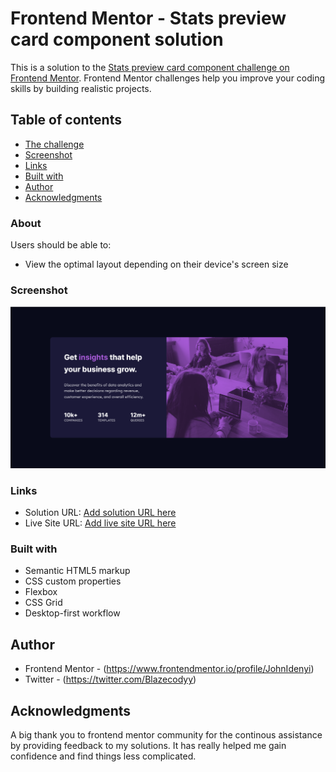 # Frontend Mentor - Stats preview card component solution

This is a solution to the [Stats preview card component challenge on Frontend Mentor](https://www.frontendmentor.io/challenges/stats-preview-card-component-8JqbgoU62). Frontend Mentor challenges help you improve your coding skills by building realistic projects. 

## Table of contents

  - [The challenge](#the-challenge)
  - [Screenshot](#screenshot)
  - [Links](#links)
  - [Built with](#built-with)
- [Author](#author)
- [Acknowledgments](#acknowledgments)

### About

Users should be able to:

- View the optimal layout depending on their device's screen size

### Screenshot

![](./images/screenshot.jpg)


### Links

- Solution URL: [Add solution URL here](https://github.com/JohnIdenyi/stats-preview-card-component)
- Live Site URL: [Add live site URL here](https://your-live-site-url.com)


### Built with

- Semantic HTML5 markup
- CSS custom properties
- Flexbox
- CSS Grid
- Desktop-first workflow


## Author

- Frontend Mentor - (https://www.frontendmentor.io/profile/JohnIdenyi)
- Twitter - (https://twitter.com/Blazecodyy)

## Acknowledgments

A big thank you to frontend mentor community for the continous assistance by providing feedback to my solutions. It has really helped me gain confidence and find things less complicated.

